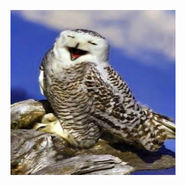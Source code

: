 <p align="center"><img src="imgs/owl.png"
alt="OWL" width="264" height="264" border="0" /></p>
<br>

<p align="justify">
<b>
